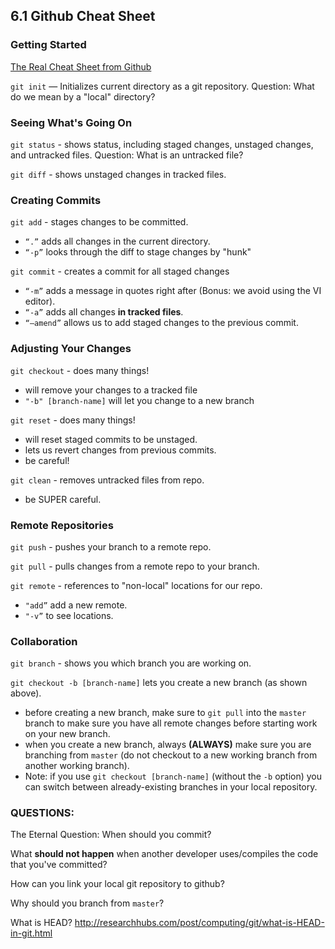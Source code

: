## 6.1 Github Cheat Sheet

### Getting Started

[The Real Cheat Sheet from Github](https://github.github.com/training-kit/downloads/github-git-cheat-sheet.pdf)

`git init` — Initializes current directory as a git repository.
Question: What do we mean by a "local" directory?

### Seeing What's Going On

`git status` - shows status, including staged changes, unstaged changes, and untracked files.
Question: What is an untracked file?

`git diff` - shows unstaged changes in tracked files.

### Creating Commits
`git add` - stages changes to be committed.
 - `“.”` adds all changes in the current directory.
 - `“-p”` looks through the diff to stage changes by "hunk"

`git commit` - creates a commit for all staged changes
 - `“-m”` adds a message in quotes right after (Bonus: we avoid using the VI editor).
 - `“-a”` adds all changes **in tracked files**.
 - `“—amend”` allows us to add staged changes to the previous commit.

### Adjusting Your Changes

`git checkout` - does many things!
- will remove your changes to a tracked file
- `"-b" [branch-name]` will let you change to a new branch 

`git reset` - does many things!
 - will reset staged commits to be unstaged.
 - lets us revert changes from previous commits.
 - be careful!
 
 `git clean` - removes untracked files from repo.
 - be SUPER careful.

### Remote Repositories

`git push` - pushes your branch to a remote repo.

`git pull` - pulls changes from a remote repo to your branch.

`git remote` - references to "non-local" locations for our repo.
 - `"add”` add a new remote.
 - `"-v”` to see locations.
 
 ### Collaboration
 
 `git branch` - shows you which branch you are working on.

 `git checkout -b [branch-name]` lets you create a new branch (as shown above).
 - before creating a new branch, make sure to `git pull` into the `master` branch to make sure you have all remote changes before starting work on your new branch.
 - when you create a new branch, always **(ALWAYS)** make sure you are branching from `master` (do not checkout to a new working branch from another working branch).
 - Note: if you use `git checkout [branch-name]` (without the `-b` option) you can switch between already-existing branches in your local repository.



### QUESTIONS:

The Eternal Question: When should you commit?

What **should not happen** when another developer uses/compiles the code that you've committed?

How can you link your local git repository to github?

Why should you branch from `master`?

What is HEAD? http://researchhubs.com/post/computing/git/what-is-HEAD-in-git.html
